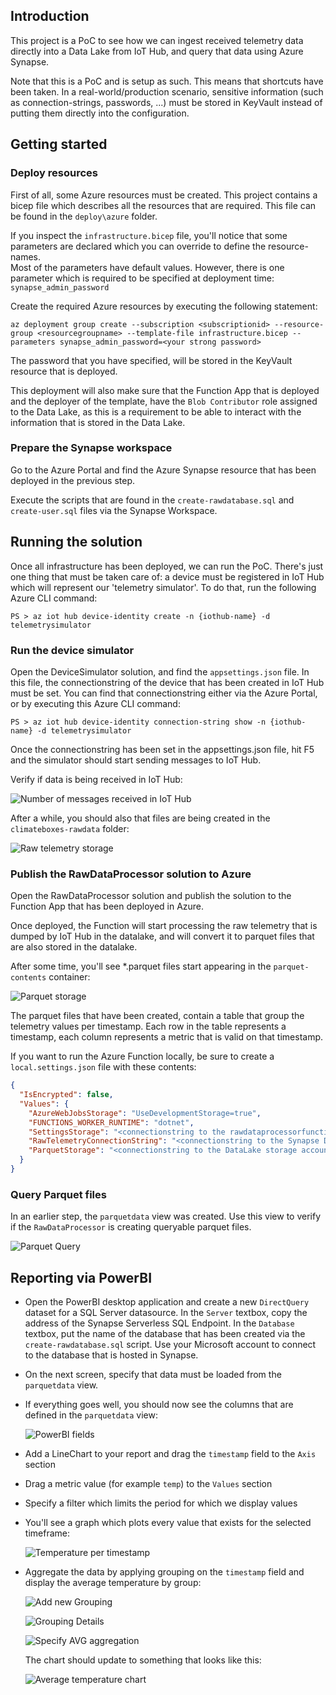 ## Introduction

This project is a PoC to see how we can ingest received telemetry data directly into a Data Lake from IoT Hub, and query that data using Azure Synapse.

Note that this is a PoC and is setup as such.  This means that shortcuts have been taken.  In a real-world/production scenario, sensitive information (such as connection-strings, passwords, ...) must be stored in KeyVault instead of putting them directly into the configuration.

## Getting started

### Deploy resources

First of all, some Azure resources must be created.  This project contains a bicep file which describes all the resources that are required.  This file can be found in the `deploy\azure` folder.

If you inspect the `infrastructure.bicep` file, you'll notice that some parameters are declared which you can override to define the resource-names.  
Most of the parameters have default values. However, there is one parameter which is required to be specified at deployment time: `synapse_admin_password`

Create the required Azure resources by executing the following statement:

```azcli
az deployment group create --subscription <subscriptionid> --resource-group <resourcegroupname> --template-file infrastructure.bicep --parameters synapse_admin_password=<your strong password>
```

The password that you have specified, will be stored in the KeyVault resource that is deployed.

This deployment will also make sure that the Function App that is deployed and the deployer of the template, have the `Blob Contributor` role assigned to the Data Lake, as this is a requirement to be able to interact with the information that is stored in the Data Lake.

### Prepare the Synapse workspace

Go to the Azure Portal and find the Azure Synapse resource that has been deployed in the previous step.

Execute the scripts that are found in the `create-rawdatabase.sql` and `create-user.sql` files via the Synapse Workspace.

## Running the solution

Once all infrastructure has been deployed, we can run the PoC.  There's just one thing that must be taken care of: a device must be registered in IoT Hub which will represent our 'telemetry simulator'.
To do that, run the following Azure CLI command:

```pwsh
PS > az iot hub device-identity create -n {iothub-name} -d telemetrysimulator
```

### Run the device simulator

Open the DeviceSimulator solution, and find the `appsettings.json` file.  In this file, the connectionstring of the device that has been created in IoT Hub must be set.   You can find that connectionstring either via the Azure Portal, or by executing this Azure CLI command:

```pwsh
PS > az iot hub device-identity connection-string show -n {iothub-name} -d telemetrysimulator
```

Once the connectionstring has been set in the appsettings.json file, hit F5 and the simulator should start sending messages to IoT Hub.

Verify if data is being received in IoT Hub:

![Number of messages received in IoT Hub](./static/img/iot-hub-number-of-messages-used.png)

After a while, you should also that files are being created in the `climateboxes-rawdata` folder:

![Raw telemetry storage](./static/img/rawtelemetry-storage.png)

### Publish the RawDataProcessor solution to Azure

Open the RawDataProcessor solution and publish the solution to the Function App that has been deployed in Azure.

Once deployed, the Function will start processing the raw telemetry that is dumped by IoT Hub in the datalake, and will convert it to parquet files that are also stored in the datalake.

After some time, you'll see *.parquet files start appearing in the `parquet-contents` container:

![Parquet storage](./static/img/parquet-storage.png)

The parquet files that have been created, contain a table that group the telemetry values per timestamp.  Each row in the table represents a timestamp, each column represents a metric that is valid on that timestamp.

If you want to run the Azure Function locally, be sure to create a `local.settings.json` file with these contents:

```json
{
  "IsEncrypted": false,
  "Values": {
    "AzureWebJobsStorage": "UseDevelopmentStorage=true",
    "FUNCTIONS_WORKER_RUNTIME": "dotnet",
    "SettingsStorage": "<connectionstring to the rawdataprocessorfunctionapp_storageaccount storage account>",
    "RawTelemetryConnectionString": "<connectionstring to the Synapse Database in the Serverless Pool f.i = Data Source=tcp:xxxxx-synapse-ondemand.sql.azuresynapse.net,1433; Initial Catalog=db1;>",
    "ParquetStorage": "<connectionstring to the DataLake storage account>"
  }
}
```

### Query Parquet files

In an earlier step, the `parquetdata` view was created.  Use this view to verify if the `RawDataProcessor` is creating queryable parquet files.

![Parquet Query](static/img/parquet-query.png)

## Reporting via PowerBI

- Open the PowerBI desktop application and create a new `DirectQuery` dataset for a SQL Server datasource.
In the `Server` textbox, copy the address of the Synapse Serverless SQL Endpoint.
In the `Database` textbox, put the name of the database that has been created via the `create-rawdatabase.sql` script.
Use your Microsoft account to connect to the database that is hosted in Synapse.

- On the next screen, specify that data must be loaded from the `parquetdata` view.

- If everything goes well, you should now see the columns that are defined in the `parquetdata` view:

  ![PowerBI fields](./static/img/powerbi-fields.png)

- Add a LineChart to your report and drag the `timestamp` field to the `Axis` section
  
- Drag a metric value (for example `temp`) to the `Values` section

- Specify a filter which limits the period for which we display values
  
- You'll see a graph which plots every value that exists for the selected timeframe:

  ![Temperature per timestamp](./static/img/powerbi-temp-graph.png)

- Aggregate the data by applying grouping on the `timestamp` field and display the average temperature by group:

  ![Add new Grouping](./static/img/powerbi-timestamp-newgroup.png)

  ![Grouping Details](./static/img/powerbi-timestamp-group.png)

  ![Specify AVG aggregation](./static/img/powerbi-avg-temp.png)

  The chart should update to something that looks like this:

  ![Average temperature chart](./static/img/powerbi-avg-temp-chart.png)